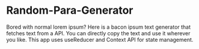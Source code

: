 # Random-Para-Generator

Bored with normal lorem ipsum? Here is a bacon ipsum text generator that fetches text from a API. You can directly copy the text and use it wherever you like. This app uses useReducer and Context API for state management.





